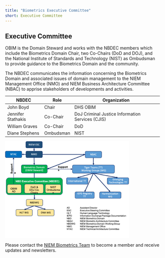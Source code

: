 ```yaml
---
title: "Biometrics Executive Committee"
short: Executive Committee
---
```


## Executive Committee

OBIM is the Domain Steward and works with the NBDEC members which include the Biometrics Domain Chair, two Co-Chairs (DoD and DOJ), and the National Institute of Standards and Technology (NIST) as Ombudsman to provide guidance to the Biometrics Domain and the community.

The NBDEC communicates the information concerning the Biometrics Domain and associated issues of domain management to the NIEM Management Office (NMO) and NIEM Business Architecture Committee (NBAC) to apprise stakeholders of developments and activities.


|NBDEC|Role|Organization|
|---|---|---|
|John Boyd|Chair|DHS OBIM|
|Jennifer Stathakis|Co-Chair|DoJ Criminal Justice Information Services (CJIS)|
|William Graves|Co-Chair|DoD|
|Diane Stephens|Ombudsman|NIST|

<img align="center" width="80%" src="Biometrics-Org-v2.png">

Please contact the [NIEM Biometrics Team](mailto:OBIMFuturesIdentityNIEM@obim.dhs.gov) to become a member and receive updates and newsletters.
